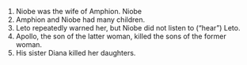 1. Niobe was the wife of Amphion. Niobe 
2. Amphion and Niobe had many children.
3. Leto repeatedly warned her, but Niobe did not listen to (“hear”) Leto.
4. Apollo, the son of the latter woman, killed the sons of the former woman.
5. His sister Diana killed her daughters.
